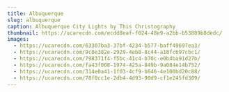 ```yaml
---
title: Albuquerque
slug: albuquerque
caption: Albuquerque City Lights by This Christography
thumbnail: https://ucarecdn.com/ecdd8eaf-f024-48e9-a2bb-b53889b8dedc/
images:
  - https://ucarecdn.com/63307ba3-37bf-4234-b577-baff49697ea3/
  - https://ucarecdn.com/9c0e382e-2929-4eb8-8c44-a18fc697cbc1/
  - https://ucarecdn.com/798371f4-f5bc-41c4-b70c-e0b4ba91d27b/
  - https://ucarecdn.com/fa43f008-1974-425a-849b-9a084e14b752/
  - https://ucarecdn.com/314e0a41-1f03-4cf9-b646-4e100bd20c88/
  - https://ucarecdn.com/78f0cc1e-2db4-4d93-90d9-cf1e245fd309/
---
```

